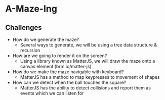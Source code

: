 # A-Maze-Ing

## Challenges

- How do we generate the maze?
  - Several ways to generate, we will be using a tree data structure & recursion
- How are we going to render it on the screen?
  - Using a library known as MatterJS, we will draw the maze onto a canvas element (brm.io/matter-js)
- How do we make the maze navigable with keyboard?
  - MatterJS has a method to map keypresses to movement of shapes
- How can we detect when the ball touches the square?
  - MatterJS has the ability to detect collisions and report them as events which we can listen for
